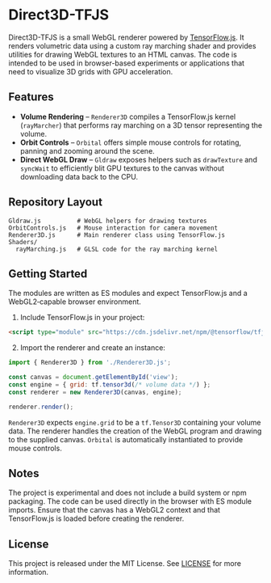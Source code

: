 # Direct3D-TFJS

Direct3D-TFJS is a small WebGL renderer powered by [TensorFlow.js](https://www.tensorflow.org/js). It renders volumetric data using a custom ray marching shader and provides utilities for drawing WebGL textures to an HTML canvas. The code is intended to be used in browser-based experiments or applications that need to visualize 3D grids with GPU acceleration.

## Features

- **Volume Rendering** – `Renderer3D` compiles a TensorFlow.js kernel (`rayMarcher`) that performs ray marching on a 3D tensor representing the volume.
- **Orbit Controls** – `Orbital` offers simple mouse controls for rotating, panning and zooming around the scene.
- **Direct WebGL Draw** – `Gldraw` exposes helpers such as `drawTexture` and `syncWait` to efficiently blit GPU textures to the canvas without downloading data back to the CPU.

## Repository Layout

```
Gldraw.js          # WebGL helpers for drawing textures
OrbitControls.js   # Mouse interaction for camera movement
Renderer3D.js      # Main renderer class using TensorFlow.js
Shaders/
  rayMarching.js   # GLSL code for the ray marching kernel
```

## Getting Started

The modules are written as ES modules and expect TensorFlow.js and a WebGL2‑capable browser environment.

1. Include TensorFlow.js in your project:

```html
<script type="module" src="https://cdn.jsdelivr.net/npm/@tensorflow/tfjs"></script>
```

2. Import the renderer and create an instance:

```javascript
import { Renderer3D } from './Renderer3D.js';

const canvas = document.getElementById('view');
const engine = { grid: tf.tensor3d(/* volume data */) };
const renderer = new Renderer3D(canvas, engine);

renderer.render();
```

`Renderer3D` expects `engine.grid` to be a `tf.Tensor3D` containing your volume data. The renderer handles the creation of the WebGL program and drawing to the supplied canvas. `Orbital` is automatically instantiated to provide mouse controls.

## Notes

The project is experimental and does not include a build system or npm packaging. The code can be used directly in the browser with ES module imports. Ensure that the canvas has a WebGL2 context and that TensorFlow.js is loaded before creating the renderer.

## License

This project is released under the MIT License. See [LICENSE](LICENSE) for more information.